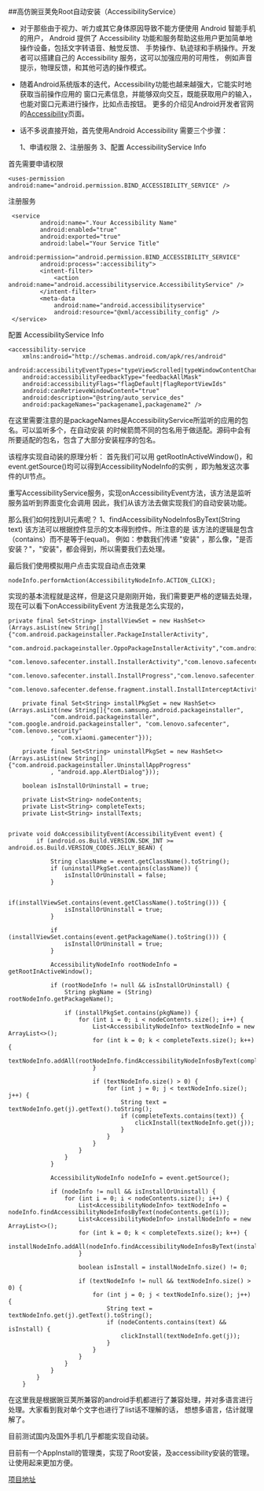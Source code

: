 ##高仿豌豆荚免Root自动安装（AccessibilityService）


- 对于那些由于视力、听力或其它身体原因导致不能方便使用 Android 智能手机的用户，
Android 提供了 Accessibility 功能和服务帮助这些用户更加简单地操作设备，包括文字转语音、触觉反馈、
手势操作、轨迹球和手柄操作。开发者可以搭建自己的 Accessibility 服务，这可以加强应用的可用性，
例如声音提示，物理反馈，和其他可选的操作模式。

- 随着Android系统版本的迭代，Accessibility功能也越来越强大，它能实时地获取当前操作应用的
窗口元素信息，并能够双向交互，既能获取用户的输入，也能对窗口元素进行操作，比如点击按钮。
更多的介绍见Android开发者官网的[Accessibility](https://developer.android.com/guide/topics/ui/accessibility/index.html)页面。

- 话不多说直接开始，首先使用Android Accessibility 需要三个步骤：

    1、申请权限
    2、注册服务
    3、配置 AccessibilityService Info

首先需要申请权限
```
<uses-permission android:name="android.permission.BIND_ACCESSIBILITY_SERVICE" />

```

注册服务

```
 <service
         android:name=".Your Accessibility Name"
         android:enabled="true"
         android:exported="true"
         android:label="Your Service Title"
         android:permission="android.permission.BIND_ACCESSIBILITY_SERVICE"
         android:process=":accessibility">
         <intent-filter>
             <action android:name="android.accessibilityservice.AccessibilityService" />
         </intent-filter>
         <meta-data
             android:name="android.accessibilityservice"
             android:resource="@xml/accessibility_config" />
 </service>

```
配置 AccessibilityService Info

```
<accessibility-service
    xmlns:android="http://schemas.android.com/apk/res/android"
    android:accessibilityEventTypes="typeViewScrolled|typeWindowContentChanged|typeWindowStateChanged"
    android:accessibilityFeedbackType="feedbackAllMask"
    android:accessibilityFlags="flagDefault|flagReportViewIds"
    android:canRetrieveWindowContent="true"
    android:description="@string/auto_service_des"
    android:packageNames="packagename1,packagename2" />
```
在这里需要注意的是packageNames是AccessibilityService所监听的应用的包名。可以监听多个，在自动安装
的时候箭筒不同的包名用于做适配。源码中会有所要适配的包名，包含了大部分安装程序的包名。

该程序实现自动装的原理分析：
首先我们可以用 getRootInActiveWindow()，和event.getSource()均可以得到AccessibilityNodeInfo的实例
，即为触发这次事件的UI节点。

重写AccessibilityService服务，实现onAccessibilityEvent方法，该方法是监听服务监听到界面变化会调用
因此，我们从该方法去做实现我们的自动安装功能。

那么我们如何找到UI元素呢？
1、findAccessibilityNodeInfosByText(String text) 该方法可以根据控件显示的文本得到控件。所注意的是
该方法的逻辑是包含（contains）而不是等于(equal)。
例如：参数我们传递 "安装" ，那么像，"是否安装？"，"安装"，都会得到，所以需要我们去处理。

最后我们使用模拟用户点击实现自动点击效果
```
nodeInfo.performAction(AccessibilityNodeInfo.ACTION_CLICK);
```
实现的基本流程就是这样，但是这只是刚刚开始，我们需要更严格的逻辑去处理，现在可以看下onAccessibilityEvent
方法我是怎么实现的，

```
private final Set<String> installViewSet = new HashSet<>(Arrays.asList(new String[]{"com.android.packageinstaller.PackageInstallerActivity",
            "com.android.packageinstaller.OppoPackageInstallerActivity","com.android.packageinstaller.InstallAppProgress",
            "com.lenovo.safecenter.install.InstallerActivity","com.lenovo.safecenter.defense.install.fragment.InstallInterceptActivity",
            "com.lenovo.safecenter.install.InstallProgress","com.lenovo.safecenter.install.InstallAppProgress",
            "com.lenovo.safecenter.defense.fragment.install.InstallInterceptActivity"}));

    private final Set<String> installPkgSet = new HashSet<>(Arrays.asList(new String[]{"com.samsung.android.packageinstaller",
            "com.android.packageinstaller", "com.google.android.packageinstaller", "com.lenovo.safecenter", "com.lenovo.security"
            , "com.xiaomi.gamecenter"}));

    private final Set<String> uninstallPkgSet = new HashSet<>(Arrays.asList(new String[]{"com.android.packageinstaller.UninstallAppProgress"
            , "android.app.AlertDialog"}));

    boolean isInstallOrUninstall = true;

    private List<String> nodeContents;
    private List<String> completeTexts;
    private List<String> installTexts;


private void doAccessibilityEvent(AccessibilityEvent event) {
        if (android.os.Build.VERSION.SDK_INT >= android.os.Build.VERSION_CODES.JELLY_BEAN) {

            String className = event.getClassName().toString();
            if (uninstallPkgSet.contains(className)) {
                isInstallOrUninstall = false;
            }

            if(installViewSet.contains(event.getClassName().toString())) {
                isInstallOrUninstall = true;
            }

            if (installViewSet.contains(event.getPackageName().toString())) {
                isInstallOrUninstall = true;
            }

            AccessibilityNodeInfo rootNodeInfo = getRootInActiveWindow();

            if (rootNodeInfo != null && isInstallOrUninstall) {
                String pkgName = (String) rootNodeInfo.getPackageName();

                if (installPkgSet.contains(pkgName)) {
                    for (int i = 0; i < nodeContents.size(); i++) {
                        List<AccessibilityNodeInfo> textNodeInfo = new ArrayList<>();
                        for (int k = 0; k < completeTexts.size(); k++) {
                            textNodeInfo.addAll(rootNodeInfo.findAccessibilityNodeInfosByText(completeTexts.get(k)));
                        }

                        if (textNodeInfo.size() > 0) {
                            for (int j = 0; j < textNodeInfo.size(); j++) {
                                String text = textNodeInfo.get(j).getText().toString();
                                if (completeTexts.contains(text)) {
                                    clickInstall(textNodeInfo.get(j));
                                }
                            }
                        }
                    }
                }
            }

            AccessibilityNodeInfo nodeInfo = event.getSource();

            if (nodeInfo != null && isInstallOrUninstall) {
                for (int i = 0; i < nodeContents.size(); i++) {
                    List<AccessibilityNodeInfo> textNodeInfo = nodeInfo.findAccessibilityNodeInfosByText(nodeContents.get(i));
                    List<AccessibilityNodeInfo> installNodeInfo = new ArrayList<>();
                    for (int k = 0; k < completeTexts.size(); k++) {
                        installNodeInfo.addAll(nodeInfo.findAccessibilityNodeInfosByText(installTexts.get(k)));
                    }

                    boolean isInstall = installNodeInfo.size() != 0;

                    if (textNodeInfo != null && textNodeInfo.size() > 0) {
                        for (int j = 0; j < textNodeInfo.size(); j++) {
                            String text = textNodeInfo.get(j).getText().toString();
                            if (nodeContents.contains(text) && isInstall) {
                                clickInstall(textNodeInfo.get(j));
                            }
                        }
                    }
                }
            }
        }
    }

```

在这里我是根据豌豆荚所兼容的android手机都进行了兼容处理，并对多语言进行处理。大家看到我对单个文字也进行了list话不理解的话，
想想多语言，估计就理解了。

目前测试国内及国外手机几乎都能实现自动装。

目前有一个AppInstall的管理类，实现了Root安装，及accessibility安装的管理。让使用起来更加方便。

[项目地址](https://github.com/alicemmm/accessibility)



